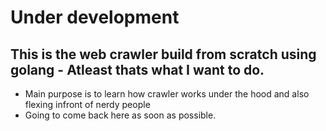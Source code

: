 # Under development
## This is the web crawler build from scratch using golang - Atleast thats what I want to do.
- Main purpose is to learn how crawler works under the hood and also flexing infront of nerdy people
- Going to come back here as soon as possible. 
